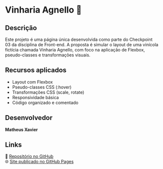 # Vinharia Agnello 🍷

## Descrição

Este projeto é uma página única desenvolvida como parte do Checkpoint 03 da disciplina de Front-end. A proposta é simular o layout de uma vinícola fictícia chamada Vinharia Agnello, com foco na aplicação de Flexbox, pseudo-classes e transformações visuais.

## Recursos aplicados

- Layout com Flexbox
- Pseudo-classes CSS (:hover)
- Transformações CSS (scale, rotate)
- Responsividade básica
- Código organizado e comentado

## Desenvolvedor

**Matheus Xavier**

## Links

🔗 [Repositório no GitHub](https://github.com/MathXavier3/vinheria-agnello-cp3)  
🌐 [Site publicado no GitHub Pages]()
